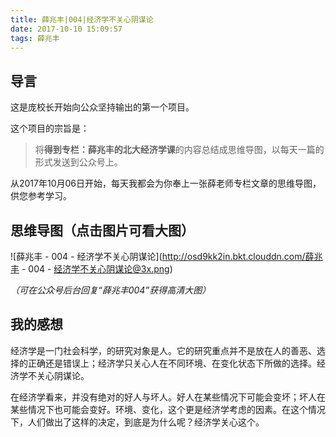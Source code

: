 ```yaml
---
title: 薛兆丰|004|经济学不关心阴谋论
date: 2017-10-10 15:09:57
tags: 薛兆丰
---
```


## 导言

这是庞校长开始向公众坚持输出的第一个项目。

这个项目的宗旨是：

> 将**得到专栏：薛兆丰的北大经济学课**的内容总结成思维导图，以每天一篇的形式发送到公众号上。

从2017年10月06日开始，每天我都会为你奉上一张薛老师专栏文章的思维导图，供您参考学习。

## 思维导图（点击图片可看大图）

![薛兆丰 - 004 - 经济学不关心阴谋论](http://osd9kk2in.bkt.clouddn.com/薛兆丰 - 004 - 经济学不关心阴谋论@3x.png)



*（可在公众号后台回复“薛兆丰004”获得高清大图）*

## 我的感想

经济学是一门社会科学，的研究对象是人。它的研究重点并不是放在人的善恶、选择的正确还是错误上；经济学只关心人在不同环境、在变化状态下所做的选择。经济学不关心阴谋论。

在经济学看来，并没有绝对的好人与坏人。好人在某些情况下可能会变坏；坏人在某些情况下也可能会变好。环境、变化，这个更是经济学考虑的因素。在这个情况下，人们做出了这样的决定，到底是为什么呢？经济学关心这个。





